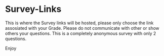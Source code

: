 # Survey-Links

This is where the Survey links will be hosted, please only choose the link assosiated with your Grade.
Please do not communicate with other or show others your questions.
This is a completely anonymous survey with only 2 questions.

Enjoy

